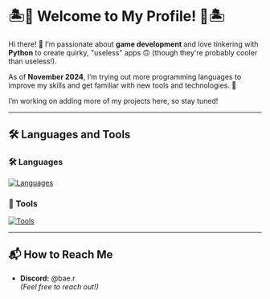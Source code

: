 # 🏝🐻 Welcome to My Profile! 🐻🏝

Hi there! 👋 I’m passionate about **game development** and love tinkering with **Python** to create quirky, "useless" apps 🙃 (though they're probably cooler than useless!).

As of **November 2024**, I’m trying out more programming languages to improve my skills and get familiar with new tools and technologies. 🚀

I’m working on adding more of my projects here, so stay tuned!
<!--
I have worked with [Evie](https://github.com/EvieDoesStuff) on various private *(so far)* projects—she’s been an amazing developer and friend for a while now 😄.
-->
<hr>

## 🛠 Languages and Tools
### 🛠 Languages
[![Languages](https://skillicons.dev/icons?i=js,html,css,py,cpp,cs,java,lua,ts)](https://skillicons.dev)

### 🔧 Tools
[![Tools](https://skillicons.dev/icons?i=raspberrypi,mysql,sqlite,nodejs)](https://skillicons.dev)


<hr>

## 📬 How to Reach Me
- **Discord:** @bae.r  
*(Feel free to reach out!)*


<!--
**Bear-ium/Bear-ium** is a ✨ _special_ ✨ repository because its `README.md` (this file) appears on your GitHub profile.

Here are some ideas to get you started:

- 🔭 I’m currently working on ...
- 🌱 I’m currently learning ...
- 👯 I’m looking to collaborate on ...
- 🤔 I’m looking for help with ...
- 💬 Ask me about ...
- 📫 How to reach me: ...
- 😄 Pronouns: ...
- ⚡ Fun fact: ...
-->

